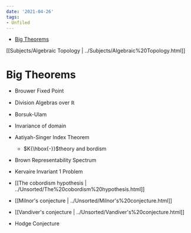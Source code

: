 ```yaml
---
date: '2021-04-26'
tags:
- Unfiled
---
```


-   [Big Theorems](#big-theorems)














[[Subjects/Algebraic Topology | ../Subjects/Algebraic%20Topology.html]]

Big Theorems
============

-   Brouwer Fixed Point

-   Division Algebras over ${\mathbb{R}}$

-   Borsuk-Ulam

-   Invariance of domain

-   Aatiyah-Singer Index Theorem

    -   $K{\hbox{-}}$theory and bordism

-   Brown Representability Spectrum

-   Kervaire Invariant 1 Problem

-   [[The cobordism hypothesis | ../Unsorted/The%20cobordism%20hypothesis.html]]

-   [[Milnor's conjecture | ../Unsorted/Milnor's%20conjecture.html]]

-   [[Vandiver's conjecture | ../Unsorted/Vandiver's%20conjecture.html]]

-   Hodge Conjecture
